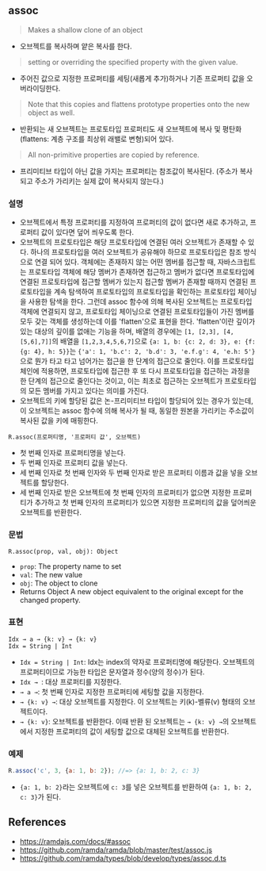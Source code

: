 ## assoc

> Makes a shallow clone of an object
- 오브젝트를 복사하며 얕은 복사를 한다.

> setting or overriding the specified property with the given value.
- 주어진 값으로 지정한 프로퍼티를 세팅(새롭게 추가)하거나 기존 프로퍼티 값을 오버라이딩한다.

> Note that this copies and flattens prototype properties onto the new object as well.
- 반환되는 새 오브젝트는 프로토타입 프로퍼티도 새 오브젝트에 복사 및 평탄화(flattens: 계층 구조를 최상위 래밸로 변형)되어 있다.

> All non-primitive properties are copied by reference.
- 프리미티브 타입이 아닌 값을 가지는 프로퍼티는 참조값이 복사된다. (주소가 복사되고 주소가 가리키는 실제 값이 복사되지 않는다.)

### 설명

- 오브젝트에서 특정 프로퍼티를 지정하여 프로퍼티의 값이 없다면 새로 추가하고, 프로퍼티 값이 있다면 덮어 씌우도록 한다.
- 오브젝트의 프로토타입은 해당 프로토타입에 연결된 여러 오브젝트가 존재할 수 있다. 하나의 프로토타입을 여러 오브젝트가 공유해야 하므로 프로토타입은 참조 방식으로 연결 되어 있다. 객체에는 존재하지 않는 어떤 멤버를 접근할 때, 자바스크립트는 프로토타입 객체에 해당 멤버가 존재하면 접근하고 멤버가 없다면 프로토타입에 연결된 프로토타입에 접근할 멤버가 있는지 접근할 멤버가 존재할 때까지 연결된 프로토타입을 계속 탐색하여 프로토타입의 프로토타입을 확인하는 프로토타입 체이닝을 사용한 탐색을 한다. 그런데 assoc 함수에 의해 복사된 오브젝트는 프로토타입 객체에 연결되지 않고, 프로토타입 체이닝으로 연결된 프로토타입들이 가진 멤버를 모두 갖는 객체를 생성하는데 이를 'flatten'으로 표현을 한다. 'flatten'이란 깊이가 있는 대상의 깊이를 없애는 기능을 하며, 배열의 경우에는 `[1, [2,3], [4,[5,6],7]]`의 배열을 `[1,2,3,4,5,6,7]`으로 `{a: 1, b: {c: 2, d: 3}, e: {f: {g: 4}, h: 5}}`는 `{'a': 1, 'b.c': 2, 'b.d': 3, 'e.f.g': 4, 'e.h: 5'}`으로 뭔가 타고 타고 넘어가는 접근을 한 단계의 접근으로 줄인다. 이를 프로토타입 체인에 적용하면, 프로토타입에 접근한 후 또 다시 프로토타입을 접근하는 과정을 한 단계의 접근으로 줄인다는 것이고, 이는 최초로 접근하는 오브젝트가 프로토타입의 모든 멤버를 가지고 있다는 의미를 가진다.
- 오브젝트의 키에 할당된 값은 논-프리미티브 타입이 할당되어 있는 경우가 있는데, 이 오브젝트는 assoc 함수에 의해 복사가 될 때, 동일한 원본을 가리키는 주소값이 복사된 값을 키에 매핑한다.

```
R.assoc(프로퍼티명, '프로퍼티 값', 오브젝트)
```
- 첫 번째 인자로 프로퍼티명을 넣는다.
- 두 번째 인자로 프로퍼티 값을 넣는다.
- 세 번째 인자로 첫 번째 인자와 두 번째 인자로 받은 프로퍼티 이름과 값을 넣을 오브젝트를 할당한다.
- 세 번째 인자로 받은 오브젝트에 첫 번째 인자의 프로퍼티가 없으면 지정한 프로퍼티가 추가하고 첫 번째 인자의 프로퍼티가 있으면 지정한 프로퍼티의 값을 덮어씌운 오브젝트를 반환한다.

### 문법

```
R.assoc(prop, val, obj): Object
```
- `prop`: The property name to set
- `val`: The new value
- `obj`: The object to clone
- Returns Object A new object equivalent to the original except for the changed property.

### 표현

```
Idx → a → {k: v} → {k: v}
Idx = String | Int
```
- `Idx = String | Int`: Idx는 index의 약자로 프로퍼티명에 해당한다. 오브젝트의 프로퍼티이므로 가능한 타입은 문자열과 정수(양의 정수)가 된다.
- `Idx → `: 대상 프로퍼티를 지정한다.
- `→ a →`: 첫 번째 인자로 지정한 프로퍼티에 세팅할 값을 지정한다.
- `→ {k: v} →`: 대상 오브젝트를 지정한다. 이 오브젝트는 키(k)-벨류(v) 형태의 오브젝트이다.
- `→ {k: v}`: 오브젝트를 반환한다. 이때 반환 된 오브젝트는 `→ {k: v} →`의 오브젝트에서 지정한 프로퍼티의 값이 세팅할 값으로 대체된 오브젝트를 반환한다.

### 예제

```js
R.assoc('c', 3, {a: 1, b: 2}); //=> {a: 1, b: 2, c: 3}
```
- `{a: 1, b: 2}`라는 오브젝트에 `c: 3`를 넣은 오브젝트를 반환하여 `{a: 1, b: 2, c: 3}`가 된다.

## References
- https://ramdajs.com/docs/#assoc
- https://github.com/ramda/ramda/blob/master/test/assoc.js
- https://github.com/ramda/types/blob/develop/types/assoc.d.ts
